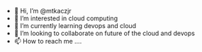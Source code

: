 - 👋 Hi, I’m @mtkaczjr
- 👀 I’m interested in cloud computing
- 🌱 I’m currently learning devops and cloud
- 💞️ I’m looking to collaborate on future of the cloud and devops 
- 📫 How to reach me ....

<!---
mtkaczjr/mtkaczjr is a ✨ special ✨ repository because its `README.md` (this file) appears on your GitHub profile.
You can click the Preview link to take a look at your changes.
--->
